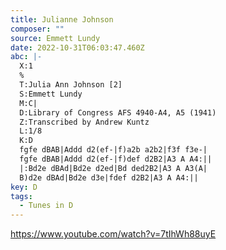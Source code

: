 ```yaml
---
title: Julianne Johnson
composer: ""
source: Emmett Lundy
date: 2022-10-31T06:03:47.460Z
abc: |-
  X:1
  %
  T:Julia Ann Johnson [2]
  S:Emmett Lundy
  M:C|
  D:Library of Congress AFS 4940-A4, A5 (1941)
  Z:Transcribed by Andrew Kuntz
  L:1/8
  K:D
  fgfe dBAB|Addd d2(ef-|f)a2b a2b2|f3f f3e-|
  fgfe dBAB|Addd d2(ef-|f)def d2B2|A3 A A4:||
  |:Bd2e dBAd|Bd2e d2ed|Bd ded2B2|A3 A A3(A|
  B)d2e dBAd|Bd2e d3e|fdef d2B2|A3 A A4:||
key: D
tags:
  - Tunes in D
---
```

https://www.youtube.com/watch?v=7tIhWh88uyE